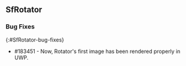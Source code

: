﻿## SfRotator

### Bug Fixes
{:#SfRotator-bug-fixes} 

* \#183451 - Now, Rotator's first image has been rendered properly in UWP.
